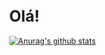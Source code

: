 # Olá!
[![Anurag's github stats](https://github-readme-stats.vercel.app/api?username=Breh2001)](https://github.com/Breh2001/github-readme-stats)
